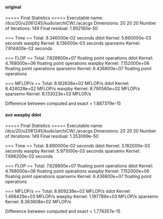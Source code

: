 #### original
===== Final Statistics =====
Executable name:      /dcs/20/u2061245/kudo/archiCW/./acacgs
Dimensions:           20 20 20
Number of iterations: 149
Final residual:       1.902160e-50

=== Time ==
Total:           9.346000e-02 seconds
ddot Kernel:     5.660000e-03 seconds
waxpby Kernel:   8.136000e-03 seconds
sparsemv Kernel: 7.914400e-02 seconds

=== FLOP ==
Total:           7.628800e+07 floating point operations
ddot Kernel:     4.768000e+06 floating point operations
waxpby Kernel:   7.152000e+06 floating point operations
sparsemv Kernel: 6.436800e+07 floating point operations

=== MFLOP/s ==
Total:           8.162636e+02 MFLOP/s
ddot Kernel:     8.424028e+02 MFLOP/s
waxpby Kernel:   8.790560e+02 MFLOP/s
sparsemv Kernel: 8.133023e+02 MFLOP/s

Difference between computed and exact = 1.887379e-15 

#### avx waxpby ddot
===== Final Statistics =====
Executable name:      /dcs/20/u2061245/kudo/archiCW/./acacgs
Dimensions:           20 20 20
Number of iterations: 149
Final residual:       1.353069e-50

=== Time ==
Total:           8.660000e-02 seconds
ddot Kernel:     3.182000e-03 seconds
waxpby Kernel:   5.971000e-03 seconds
sparsemv Kernel: 7.696200e-02 seconds

=== FLOP ==
Total:           7.628800e+07 floating point operations
ddot Kernel:     4.768000e+06 floating point operations
waxpby Kernel:   7.152000e+06 floating point operations
sparsemv Kernel: 6.436800e+07 floating point operations

=== MFLOP/s ==
Total:           8.809238e+02 MFLOP/s
ddot Kernel:     1.498429e+03 MFLOP/s
waxpby Kernel:   1.197789e+03 MFLOP/s
sparsemv Kernel: 8.363608e+02 MFLOP/s

Difference between computed and exact = 1.776357e-15 
